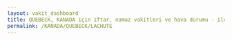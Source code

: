 ```yaml
---
layout: vakit_dashboard
title: QUEBECK, KANADA için iftar, namaz vakitleri ve hava durumu - ilçe/eyalet seç
permalink: /KANADA/QUEBECK/LACHUTE
---
```


<script type="text/javascript">
  var GLOBAL_COUNTRY = 'KANADA';
  var GLOBAL_CITY = 'QUEBECK';
  var GLOBAL_STATE = 'LACHUTE';
  var lat = 72;
  var lon = 21;
</script>

